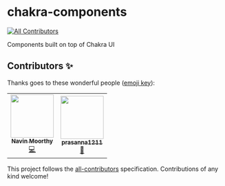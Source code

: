 # chakra-components
<!-- ALL-CONTRIBUTORS-BADGE:START - Do not remove or modify this section -->
[![All Contributors](https://img.shields.io/badge/all_contributors-2-orange.svg?style=flat-square)](#contributors-)
<!-- ALL-CONTRIBUTORS-BADGE:END -->
Components built on top of Chakra UI

## Contributors ✨

Thanks goes to these wonderful people ([emoji key](https://allcontributors.org/docs/en/emoji-key)):

<!-- ALL-CONTRIBUTORS-LIST:START - Do not remove or modify this section -->
<!-- prettier-ignore-start -->
<!-- markdownlint-disable -->
<table>
  <tr>
    <td align="center"><a href="https://navin-moorthy.github.io/"><img src="https://avatars0.githubusercontent.com/u/39694575?v=4" width="100px;" alt=""/><br /><sub><b>Navin Moorthy</b></sub></a><br /><a href="https://github.com/timelessco/chakra-components/commits?author=navin-moorthy" title="Code">💻</a></td>
    <td align="center"><a href="https://github.com/prasanna1211"><img src="https://avatars1.githubusercontent.com/u/17434647?v=4" width="100px;" alt=""/><br /><sub><b>prasanna1211</b></sub></a><br /><a href="https://github.com/timelessco/chakra-components/pulls?q=is%3Apr+reviewed-by%3Aprasanna1211" title="Reviewed Pull Requests">👀</a></td>
  </tr>
</table>

<!-- markdownlint-enable -->
<!-- prettier-ignore-end -->
<!-- ALL-CONTRIBUTORS-LIST:END -->

This project follows the [all-contributors](https://github.com/all-contributors/all-contributors) specification. Contributions of any kind welcome!